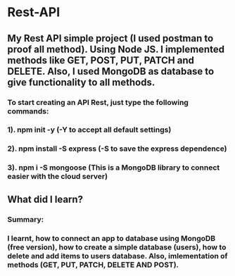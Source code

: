 # Rest-API
## My Rest API simple project (I used postman to proof all method). Using Node JS. I implemented methods like GET, POST, PUT, PATCH and DELETE. Also, I used MongoDB as database to give functionality to all methods.

### To start creating an API Rest, just type the following commands:
### 1). npm init -y (-Y to accept all default settings)
### 2). npm install -S express (-S to save the express dependence)
### 3). npm i -S mongoose (This is a MongoDB library to connect easier with the cloud server)

## What did I learn?
### Summary:
### I learnt, how to connect an app to database using MongoDB (free version), how to create a simple database (users), how to delete and add items to users database. Also, imlementation of methods (GET, PUT, PATCH, DELETE AND POST).
